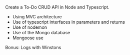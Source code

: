 Create a To-Do CRUD API in Node and Typescript.

- Using MVC architecture
- Use of typescript interfaces in parameters and returns
- Use of nodemon
- Use of the Mongo database
- Mongoose use

Bonus: Logs with Winstons
